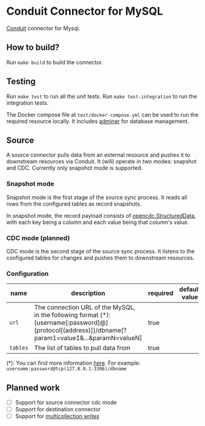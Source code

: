 # Conduit Connector for MySQL

[Conduit](https://conduit.io) connector for Mysql.

## How to build?

Run `make build` to build the connector.

## Testing

Run `make test` to run all the unit tests. Run `make test-integration` to run the integration tests.

The Docker compose file at `test/docker-compose.yml` can be used to run the required resource locally. It includes [adminer](https://www.adminer.org/) for database management.

## Source

A source connector pulls data from an external resource and pushes it to downstream resources via Conduit.
It (will) operate in two modes: snapshot and CDC. Currently only snapshot mode is supported.

### Snapshot mode

Snapshot mode is the first stage of the source sync process. It reads all rows from the configured tables as record snapshots.

In snapshot mode, the record payload consists of [opencdc.StructuredData](https://pkg.go.dev/github.com/conduitio/conduit-connector-sdk@v0.9.1#StructuredData), with each key being a column and each value being that column's value.

### CDC mode (planned)

CDC mode is the second stage of the source sync process. It listens to the configured tables for changes and pushes them to downstream resources.

### Configuration

| name     | description                                                                                                                                         | required | default value |
| -------- | --------------------------------------------------------------------------------------------------------------------------------------------------- | -------- | ------------- |
| `url`    | The connection URL of the MySQL, in the following format (\*): [username[:password]@][protocol[(address)]]/dbname[?param1=value1&...&paramN=valueN] | true     |               |
| `tables` | The list of tables to pull data from                                                                                                                | true     |               |

(\*): You can find more information [here](https://github.com/go-sql-driver/mysql?tab=readme-ov-file#dsn-data-source-name). For example: `username:password@tcp(127.0.0.1:3306)/dbname`

## Planned work

- [ ] Support for source connector cdc mode
- [ ] Support for destination connector
- [ ] Support for [multicollection writes](https://meroxa.com/blog/conduit-0.10-comes-with-multiple-collections-support/)
